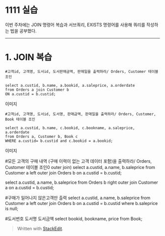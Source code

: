 # 1111 실습

이번 주차에는 JOIN 명령어 복습과 서브쿼리, EXISTS 명령어를 사용해 쿼리를 작성하는 법을 공부했다.

---
# 1. JOIN 복습

    #고객id, 고객명, 도서id, 도서판매금액, 판매일을 출력하라/ Orders, Customer 테이블 조인
    
    select a.custid, b.name, a.bookid, a.saleprice, a.orderdate
    from Orders a join Customer b 
    ON a.custid = b.custid;
이미지


    #고객id, 고객명, 도서id, 도서명, 판매금액, 판매일을 출력하라/ Orders, Customer, Book 테이블 조인
    
    select a.custid, b.name, c.bookid, c.bookname, a.saleprice, a.orderdate
    from Orders a, Customer b, Book c
    WHERE a.custid= b.custid and c.bookid = a.bookid;
이미지

#모든 고객의 구매 내역 (구매 이력이 없는 고객 데이터 포함)을 출력하라/ Orders, Customer 테이블 조인0 outer join)
select a.custid, a.name, b.saleprice
from Customer a left outer join Orders b
on a.custid = b.custid; 

select a.custid, a.name, b.saleprice
from  Orders b right outer join Customer a
on a.custid = b.custid; 

#구매가 일어나지 않은고객만 출력 
select a.custid, a.name, b.saleprice
from Customer a left outer join Orders b
on a.custid = b.custid
where b.saleprice is null;

#도서번호 도서명 도서금액 
select bookid, bookname, price
from Book;
> Written with [StackEdit](https://stackedit.io/).

<!--stackedit_data:
eyJoaXN0b3J5IjpbLTE3MDkzMTEyMzFdfQ==
-->